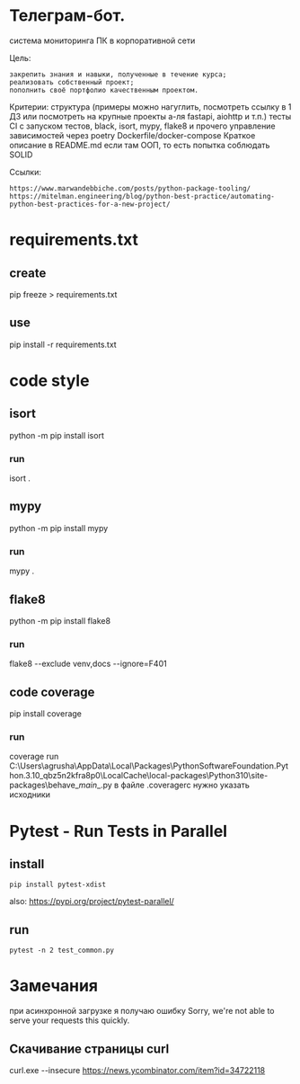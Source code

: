 # Телеграм-бот.
система мониторинга ПК в корпоративной сети

Цель:

    закрепить знания и навыки, полученные в течение курса;
    реализовать собственный проект;
    пополнить своё портфолио качественным проектом.

Критерии:
    структура (примеры можно нагуглить, посмотреть ссылку в 1 ДЗ или посмотреть на крупные проекты а-ля fastapi, aiohttp и т.п.)
    тесты
    CI с запуском тестов, black, isort, mypy, flake8 и прочего
    управление зависимостей через poetry
    Dockerfile/docker-compose
    Краткое описание в README.md
    если там ООП, то есть попытка соблюдать SOLID

Ссылки:

    https://www.marwandebbiche.com/posts/python-package-tooling/
    https://mitelman.engineering/blog/python-best-practice/automating-python-best-practices-for-a-new-project/

# requirements.txt
## create
pip freeze > requirements.txt
## use
pip install -r requirements.txt

# code style
## isort
python -m pip install isort
### run 
isort .
## mypy
python -m pip install mypy
### run 
mypy .
## flake8
python -m pip install flake8
### run
flake8 --exclude venv,docs --ignore=F401
## code coverage
pip install coverage
### run
coverage run C:\Users\agrusha\AppData\Local\Packages\PythonSoftwareFoundation.Python.3.10_qbz5n2kfra8p0\LocalCache\local-packages\Python310\site-packages\behave\__main__.py
в файле .coveragerc нужно указать исходники

# Pytest - Run Tests in Parallel
## install
```pip install pytest-xdist```

also:
https://pypi.org/project/pytest-parallel/
## run
```pytest -n 2 test_common.py```


# Замечания
при асинхронной загрузке я получаю ошибку
 Sorry, we're not able to serve your requests this quickly. 

## Cкачивание страницы curl
curl.exe --insecure https://news.ycombinator.com/item?id=34722118